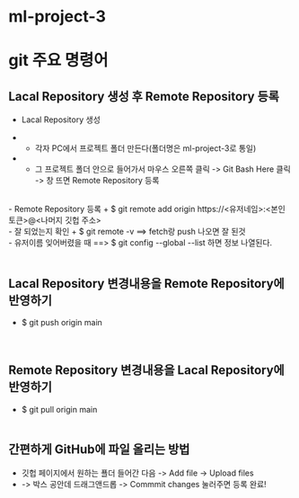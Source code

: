 # ml-project-3



# git 주요 명령어
## Lacal Repository 생성 후 Remote Repository 등록
- Lacal Repository 생성
+ - 각자 PC에서 프로젝트 폴더 만든다(폴더명은 ml-project-3로 통일)
+ - 그 프로젝트 폴더 안으로 들어가서 마우스 오른쪽 클릭 -> Git Bash Here 클릭 -> 창 뜨면 Remote Repository 등록
<br>
- Remote Repository 등록
  + $ git remote add origin https://<유저네임>:<본인 토큰>@<나머지 깃헙 주소>
<br>
- 잘 되었는지 확인
  + $ git remote -v  ==> fetch랑 push 나오면 잘 된것
<br>
- 유저이름 잊어버렸을 때 ==> $ git config --global --list 하면 정보 나열된다.
<br><br>

## Lacal Repository 변경내용을 Remote Repository에 반영하기
- $ git push origin main

<br>

## Remote Repository 변경내용을 Lacal Repository에 반영하기
- $ git pull origin main
<br><br>

## 간편하게 GitHub에 파일 올리는 방법
- 깃헙 페이지에서 원하는 푤더 들어간 다음 -> Add file -> Upload files
- -> 박스 공안데 드래그앤드롭 -> Commmit changes 눌러주면 등록 완료!

